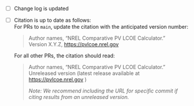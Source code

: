 - [ ] Change log is updated
- [ ] Citation is up to date as follows:  
    For PRs to `main`, update the citation with the anticipated
    version number:  

    > Author names, “NREL Comparative PV LCOE Calculator.”  
    >Version X.Y.Z, https://pvlcoe.nrel.gov

    For all other PRs, the citation should read:

    > Author names, “NREL Comparative PV LCOE Calculator.”  
    > Unreleased version (latest release available at https://pvlcoe.nrel.gov )  
    >     
    > _Note: We recommend including the URL for specific commit if citing results from an unreleased version._
